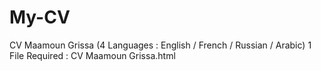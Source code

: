 # My-CV
CV Maamoun Grissa (4 Languages : English / French / Russian / Arabic)
1 File Required : CV Maamoun Grissa.html

